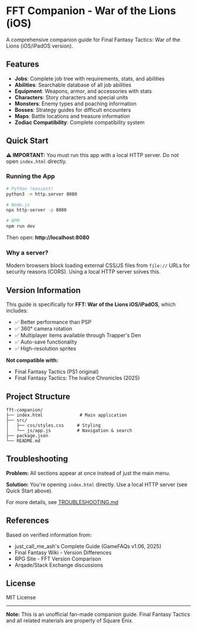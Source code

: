 # FFT Companion - War of the Lions (iOS)

A comprehensive companion guide for Final Fantasy Tactics: War of the Lions (iOS/iPadOS version).

## Features

- **Jobs**: Complete job tree with requirements, stats, and abilities
- **Abilities**: Searchable database of all job abilities
- **Equipment**: Weapons, armor, and accessories with stats
- **Characters**: Story characters and special units
- **Monsters**: Enemy types and poaching information
- **Bosses**: Strategy guides for difficult encounters
- **Maps**: Battle locations and treasure information
- **Zodiac Compatibility**: Complete compatibility system

## Quick Start

**⚠️ IMPORTANT:** You must run this app with a local HTTP server. Do not open `index.html` directly.

### Running the App

```bash
# Python (easiest)
python3 -m http.server 8080

# Node.js
npx http-server -p 8080

# NPM
npm run dev
```

Then open: **http://localhost:8080**

### Why a server?

Modern browsers block loading external CSS/JS files from `file://` URLs for security reasons (CORS). Using a local HTTP server solves this.

## Version Information

This guide is specifically for **FFT: War of the Lions iOS/iPadOS**, which includes:

- ✅ Better performance than PSP
- ✅ 360° camera rotation
- ✅ Multiplayer items available through Trapper's Den
- ✅ Auto-save functionality
- ✅ High-resolution sprites

**Not compatible with:**
- Final Fantasy Tactics (PS1 original)
- Final Fantasy Tactics: The Ivalice Chronicles (2025)

## Project Structure

```
fft-companion/
├── index.html              # Main application
├── src/
│   ├── css/styles.css     # Styling
│   └── js/app.js          # Navigation & search
├── package.json
└── README.md
```

## Troubleshooting

**Problem:** All sections appear at once instead of just the main menu.

**Solution:** You're opening `index.html` directly. Use a local HTTP server (see Quick Start above).

For more details, see [TROUBLESHOOTING.md](./TROUBLESHOOTING.md)

## References

Based on verified information from:
- just_call_me_ash's Complete Guide (GameFAQs v1.06, 2025)
- Final Fantasy Wiki - Version Differences
- RPG Site - FFT Version Comparison
- Arqade/Stack Exchange discussions

## License

MIT License

---

**Note:** This is an unofficial fan-made companion guide. Final Fantasy Tactics and all related materials are property of Square Enix.
